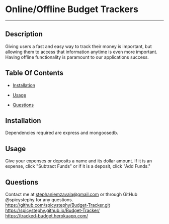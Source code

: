# Online/Offline Budget Trackers
---

## Description
Giving users a fast and easy way to track their money is important, but allowing them to access that information anytime is even more important. Having offline functionality is paramount to our applications success.

## Table Of Contents
    
 * [Installation](#installation)

 * [Usage](#usage)

 * [Questions](#questions)
 
## Installation
Dependencies required are express and mongoosedb.

## Usage
Give your expenses or deposits a name and its dollar amount. If it is an expense, click "Subtract Funds" or if it is a deposit, click "Add Funds."



## Questions
Contact me at stephaniemzavala@gmail.com or through GitHub @spicystephy for any questions.
<br>https://github.com/spicystephy/Budget-Tracker.git
<br>https://spicystephy.github.io/Budget-Tracker/
<br>https://tracked-budget.herokuapp.com/


